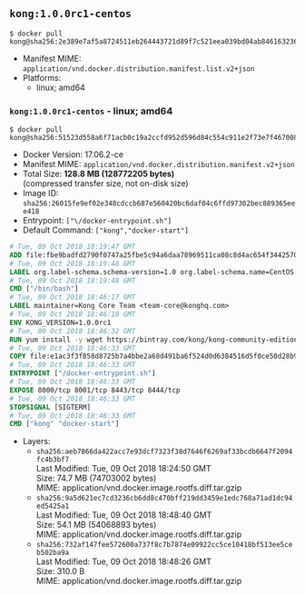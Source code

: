## `kong:1.0.0rc1-centos`

```console
$ docker pull kong@sha256:2e389e7af5a8724511eb264443721d89f7c521eea039bd04ab846163236c8fd4
```

-	Manifest MIME: `application/vnd.docker.distribution.manifest.list.v2+json`
-	Platforms:
	-	linux; amd64

### `kong:1.0.0rc1-centos` - linux; amd64

```console
$ docker pull kong@sha256:51523d558a6f71acb0c19a2ccfd952d596d84c554c911e2f73e7f46700836caa
```

-	Docker Version: 17.06.2-ce
-	Manifest MIME: `application/vnd.docker.distribution.manifest.v2+json`
-	Total Size: **128.8 MB (128772205 bytes)**  
	(compressed transfer size, not on-disk size)
-	Image ID: `sha256:26015fe9ef02e348cdccb687e560420bc6daf04c6ffd97302bec889365eee418`
-	Entrypoint: `["\/docker-entrypoint.sh"]`
-	Default Command: `["kong","docker-start"]`

```dockerfile
# Tue, 09 Oct 2018 18:19:47 GMT
ADD file:fbe9badfd2790f0747a25fbe5c94a6daa78969511ca08c8d4ac654f3442570de in / 
# Tue, 09 Oct 2018 18:19:48 GMT
LABEL org.label-schema.schema-version=1.0 org.label-schema.name=CentOS Base Image org.label-schema.vendor=CentOS org.label-schema.license=GPLv2 org.label-schema.build-date=20181006
# Tue, 09 Oct 2018 18:19:48 GMT
CMD ["/bin/bash"]
# Tue, 09 Oct 2018 18:46:17 GMT
LABEL maintainer=Kong Core Team <team-core@konghq.com>
# Tue, 09 Oct 2018 18:46:18 GMT
ENV KONG_VERSION=1.0.0rc1
# Tue, 09 Oct 2018 18:46:32 GMT
RUN yum install -y wget https://bintray.com/kong/kong-community-edition-rpm/download_file?file_path=centos/7/kong-community-edition-$KONG_VERSION.el7.noarch.rpm &&     yum clean all
# Tue, 09 Oct 2018 18:46:33 GMT
COPY file:e1ac3f3f858d8725b7a4bbe2a68d491ba6f524d0d6384516d5f0ce50d28b9fda in /docker-entrypoint.sh 
# Tue, 09 Oct 2018 18:46:33 GMT
ENTRYPOINT ["/docker-entrypoint.sh"]
# Tue, 09 Oct 2018 18:46:33 GMT
EXPOSE 8000/tcp 8001/tcp 8443/tcp 8444/tcp
# Tue, 09 Oct 2018 18:46:33 GMT
STOPSIGNAL [SIGTERM]
# Tue, 09 Oct 2018 18:46:33 GMT
CMD ["kong" "docker-start"]
```

-	Layers:
	-	`sha256:aeb7866da422acc7e93dcf7323f38d7646f6269af33bcdb6647f2094fc4b3bf7`  
		Last Modified: Tue, 09 Oct 2018 18:24:50 GMT  
		Size: 74.7 MB (74703002 bytes)  
		MIME: application/vnd.docker.image.rootfs.diff.tar.gzip
	-	`sha256:9a5d621ec7cd3236cb6dd8c470bff219dd3459e1edc768a71ad1dc94ed5425a1`  
		Last Modified: Tue, 09 Oct 2018 18:48:40 GMT  
		Size: 54.1 MB (54068893 bytes)  
		MIME: application/vnd.docker.image.rootfs.diff.tar.gzip
	-	`sha256:732af147fee572600a737f8c7b7874e09922cc5ce10418bf513ee5ceb502ba9a`  
		Last Modified: Tue, 09 Oct 2018 18:48:26 GMT  
		Size: 310.0 B  
		MIME: application/vnd.docker.image.rootfs.diff.tar.gzip
